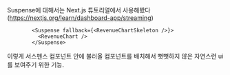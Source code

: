 
Suspense에 대해서는 Next.js 튜토리얼에서 사용해봤다 (https://nextjs.org/learn/dashboard-app/streaming)
```tsx
        <Suspense fallback={<RevenueChartSkeleton />}>
          <RevenueChart />
        </Suspense>
```
이렇게 서스펜스 컴포넌트 안에 불러올 컴포넌트를 배치해서 뻣뻣하지 않은 자연스런 ui를 보여주기 위한 기능.
